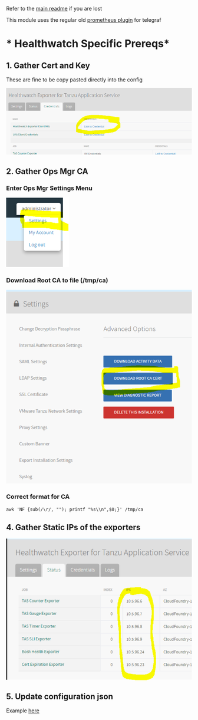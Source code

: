 Refer to the [main readme](../README.md) if you are lost

This module uses the regular old [prometheus plugin](https://github.com/influxdata/telegraf/blob/master/plugins/inputs/prometheus/README.md) for telegraf

# * Healthwatch Specific Prereqs*
## 1. Gather Cert and Key
These are fine to be copy pasted directly into the config

![Healthwatch Cert and Key](../images/healthwatchcertandkey.PNG)

## 2. Gather Ops Mgr CA
### Enter Ops Mgr Settings Menu
![Healthwatch CA1](../images/healthwatchca1.PNG)

### Download Root CA to file (/tmp/ca)
![Healthwatch CA2](../images/healthwatchca2.PNG)

### Correct format for CA
```
awk 'NF {sub(/\r/, ""); printf "%s\\n",$0;}' /tmp/ca
```
## 4. Gather Static IPs of the exporters
![Healthwatch Static IPs](../images/healthwatchstaticips.PNG)

## 5. Update configuration json

Example [here](../config/healthwatch/cups/healthwatch_in_config.json)

